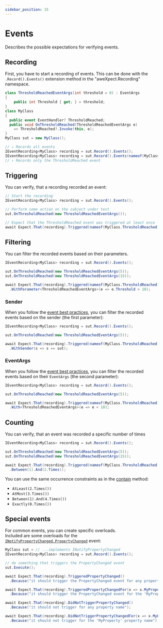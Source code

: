 ```yaml
---
sidebar_position: 15
---
```


# Events

Describes the possible expectations for verifying events.


## Recording

First, you have to start a recording of events. This can be done with the `.Record().Events()` extension method in the "aweXpect.Recording" namespace.
```csharp
class ThresholdReachedEventArgs(int threshold = 0) : EventArgs
{
    public int Threshold { get; } = threshold;
}
class MyClass
{
  public event EventHandler? ThresholdReached;
  public void OnThresholdReached(ThresholdReachedEventArgs e)
    => ThresholdReached?.Invoke(this, e);
}
MyClass sut = new MyClass();

// ↓ Records all events
IEventRecording<MyClass> recording = sut.Record().Events();
IEventRecording<MyClass> recording = sut.Record().Events(nameof(MyClass.ThresholdReached));
// ↑ Records only the ThresholdReached event
```

## Triggering

You can verify, that a recording recorded an event:
```csharp
// Start the recording
IEventRecording<MyClass> recording = sut.Record().Events();

// Perform some action on the subject under test
sut.OnThresholdReached(new ThresholdReachedEventArgs());

// Expect that the ThresholdReached event was triggered at least once
await Expect.That(recording).Triggered(nameof(MyClass.ThresholdReached));
```


## Filtering

You can filter the recorded events based on their parameters.
```csharp
IEventRecording<MyClass> recording = sut.Record().Events();

sut.OnThresholdReached(new ThresholdReachedEventArgs(5));
sut.OnThresholdReached(new ThresholdReachedEventArgs(15));

await Expect.That(recording).Triggered(nameof(MyClass.ThresholdReached))
  .WithParameter<ThresholdReachedEventArgs>(e => e.Threshold > 10);
```

### Sender

When you follow the [event best practices](https://learn.microsoft.com/en-us/dotnet/standard/asynchronous-programming-patterns/best-practices-for-implementing-the-event-based-asynchronous-pattern), you can filter the recorded events based on the sender (the first parameter):
```csharp
IEventRecording<MyClass> recording = sut.Record().Events();

sut.OnThresholdReached(new ThresholdReachedEventArgs(5));

await Expect.That(recording).Triggered(nameof(MyClass.ThresholdReached))
  .WithSender(s => s == sut);
```

### EventArgs

When you follow the [event best practices](https://learn.microsoft.com/en-us/dotnet/standard/asynchronous-programming-patterns/best-practices-for-implementing-the-event-based-asynchronous-pattern), you can filter the recorded events based on their `EventArgs` (the second parameter):
```csharp
IEventRecording<MyClass> recording = sut.Record().Events();

sut.OnThresholdReached(new ThresholdReachedEventArgs(5));

await Expect.That(recording).Triggered(nameof(MyClass.ThresholdReached))
  .With<ThresholdReachedEventArgs>(e => e < 10);
```

## Counting

You can verify, that an event was recorded a specific number of times
```csharp
IEventRecording<MyClass> recording = sut.Record().Events();

sut.OnThresholdReached(new ThresholdReachedEventArgs(5));
sut.OnThresholdReached(new ThresholdReachedEventArgs(15));

await Expect.That(recording).Triggered(nameof(MyClass.ThresholdReached))
  .Between(1).And(2.Times();
```
You can use the same occurrence constraints as in the [contain](/docs/expectations/collections#contain) method:
- `AtLeast(2.Times())`
- `AtMost(3.Times())`
- `Between(1).And(4.Times())`
- `Exactly(0.Times())`


## Special events

For common events, you can create specific overloads.  
Included are some overloads for the [`INotifyPropertyChanged.PropertyChanged`](https://learn.microsoft.com/en-us/dotnet/api/system.componentmodel.inotifypropertychanged.propertychanged) event:
```csharp
MyClass sut = // ...implements INotifyPropertyChanged
IEventRecording<MyClass> recording = sut.Record().Events();

// do something that triggers the PropertyChanged event
sut.Execute();

await Expect.That(recording).TriggeredPropertyChanged()
  .Because("it should trigger the PropertyChanged event for any property name");

await Expect.That(recording).TriggeredPropertyChangedFor(x => x.MyProperty)
  .Because("it should trigger the PropertyChanged event for the 'MyProperty' property name");

await Expect.That(recording).DidNotTriggerPropertyChanged()
  .Because("it should not trigger for any property name");

await Expect.That(recording).DidNotTriggerPropertyChangedFor(x => x.MyProperty)
  .Because("it should not trigger for the 'MyProperty' property name");
```
